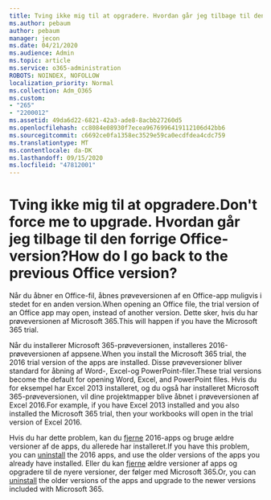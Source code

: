 ```yaml
---
title: Tving ikke mig til at opgradere. Hvordan går jeg tilbage til den forrige Office-version?
ms.author: pebaum
author: pebaum
manager: jecon
ms.date: 04/21/2020
ms.audience: Admin
ms.topic: article
ms.service: o365-administration
ROBOTS: NOINDEX, NOFOLLOW
localization_priority: Normal
ms.collection: Adm_O365
ms.custom:
- "265"
- "2200012"
ms.assetid: 49da6d22-6821-42a3-ade8-8acbb27260d5
ms.openlocfilehash: cc8084e08930f7ecea9676996419112106d42bb6
ms.sourcegitcommit: c6692ce0fa1358ec3529e59ca0ecdfdea4cdc759
ms.translationtype: MT
ms.contentlocale: da-DK
ms.lasthandoff: 09/15/2020
ms.locfileid: "47812001"
---
```

# <a name="dont-force-me-to-upgrade-how-do-i-go-back-to-the-previous-office-version"></a><span data-ttu-id="26051-103">Tving ikke mig til at opgradere.</span><span class="sxs-lookup"><span data-stu-id="26051-103">Don't force me to upgrade.</span></span> <span data-ttu-id="26051-104">Hvordan går jeg tilbage til den forrige Office-version?</span><span class="sxs-lookup"><span data-stu-id="26051-104">How do I go back to the previous Office version?</span></span>

<span data-ttu-id="26051-105">Når du åbner en Office-fil, åbnes prøveversionen af en Office-app muligvis i stedet for en anden version.</span><span class="sxs-lookup"><span data-stu-id="26051-105">When opening an Office file, the trial version of an Office app may open, instead of another version.</span></span> <span data-ttu-id="26051-106">Dette sker, hvis du har prøveversionen af Microsoft 365.</span><span class="sxs-lookup"><span data-stu-id="26051-106">This will happen if you have the Microsoft 365 trial.</span></span>
  
<span data-ttu-id="26051-107">Når du installerer Microsoft 365-prøveversionen, installeres 2016-prøveversionen af appsene.</span><span class="sxs-lookup"><span data-stu-id="26051-107">When you install the Microsoft 365 trial, the 2016 trial version of the apps are installed.</span></span> <span data-ttu-id="26051-108">Disse prøveversioner bliver standard for åbning af Word-, Excel-og PowerPoint-filer.</span><span class="sxs-lookup"><span data-stu-id="26051-108">These trial versions become the default for opening Word, Excel, and PowerPoint files.</span></span> <span data-ttu-id="26051-109">Hvis du for eksempel har Excel 2013 installeret, og du også har installeret Microsoft 365-prøveversionen, vil dine projektmapper blive åbnet i prøveversionen af Excel 2016.</span><span class="sxs-lookup"><span data-stu-id="26051-109">For example, if you have Excel 2013 installed and you also installed the Microsoft 365 trial, then your workbooks will open in the trial version of Excel 2016.</span></span>
  
<span data-ttu-id="26051-110">Hvis du har dette problem, kan du [fjerne](https://support.office.com/article/9dd49b83-264a-477a-8fcc-2fdf5dbf61d8.aspx) 2016-apps og bruge ældre versioner af de apps, du allerede har installeret.</span><span class="sxs-lookup"><span data-stu-id="26051-110">If you have this problem, you can [uninstall](https://support.office.com/article/9dd49b83-264a-477a-8fcc-2fdf5dbf61d8.aspx) the 2016 apps, and use the older versions of the apps you already have installed.</span></span> <span data-ttu-id="26051-111">Eller du kan [fjerne](https://support.office.com/article/9dd49b83-264a-477a-8fcc-2fdf5dbf61d8.aspx) ældre versioner af apps og opgradere til de nyere versioner, der følger med Microsoft 365.</span><span class="sxs-lookup"><span data-stu-id="26051-111">Or, you can [uninstall](https://support.office.com/article/9dd49b83-264a-477a-8fcc-2fdf5dbf61d8.aspx) the older versions of the apps and upgrade to the newer versions included with Microsoft 365.</span></span>
